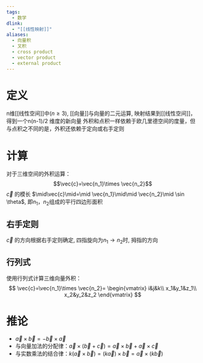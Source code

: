 ```yaml
---
tags:
  - 数学
dlink:
  - "[[线性映射]]"
aliases:
  - 向量积
  - 叉积
  - cross product
  - vector product
  - external product
---
```

# 定义
n维[[线性空间]]中($n\geq 3$), [[向量]]与向量的二元运算, 映射结果到[[线性空间]]，得到一个n(n-1)/2 维度的新向量
外积和点积一样依赖于欧几里德空间的度量，但与点积之不同的是，外积还依赖于定向或右手定则

# 计算
对于三维空间的外积运算：
$$\vec{c}=\vec{n_1}\times \vec{n_2}$$
$\vec{c}$ 的模长 $\mid\vec{c}\mid=\mid \vec{n_1}\mid\mid \vec{n_2}\mid \sin \theta$, 即$n_1$，$n_2$组成的平行四边形面积
## 右手定则
$\vec{c}$ 的方向根据右手定则确定, 四指旋向为$n_1\rightarrow n_2$时, 拇指的方向
## 行列式
使用行列式计算三维向量外积：
$$
\vec{c}=\vec{n_1}\times \vec{n_2}=
\begin{vmatrix} 
i&j&k\\
x_1&y_1&z_1\\
x_2&y_2&z_2
\end{vmatrix}
$$
# 推论
- $\vec{a}\times\vec{b}=-\vec{b}\times\vec{a}$
- 与向量加法的分配律：${} \vec a\times(\vec b +\vec c)=\vec a\times \vec b+\vec a\times \vec c {}$
- 与实数乘法的结合律：$k(\vec a×\vec b) = (k\vec a)×\vec b = \vec a×(k\vec b)$
